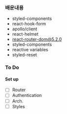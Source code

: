 ### 배운내용

- styled-components
- react-hook-form
- apollo/client
- react-helmet
- react-router-dom@5.2.0
- styled-components
- reactive variables
- styled-reset

### To Do

#### Set up

- [ ] Router
- [ ] Authentication
- [ ] Arch.
- [ ] Styles

